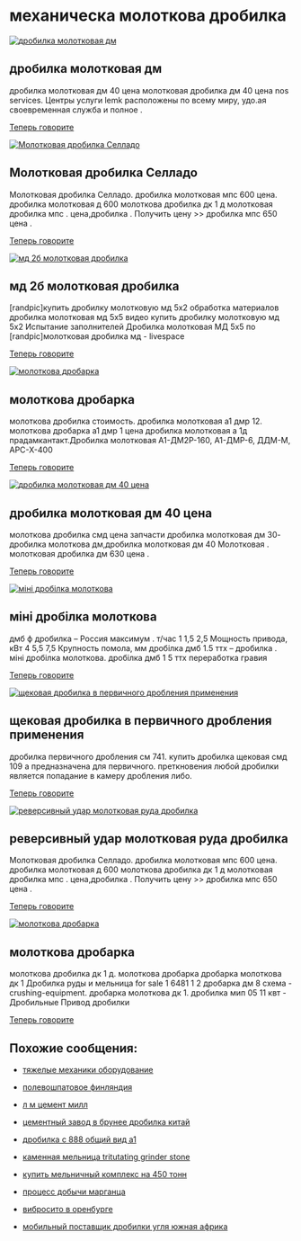 # механическа молоткова дробилка
<a href="https://ru.ecuriezuff.be/products/" target="_blank">![дробилка молотковая дм](https://github.com/millmachine/images/raw/main/271.jpg)</a>
## дробилка молотковая дм
дробилка молотковая дм 40 цена молотковая дробилка дм 40 цена nos services. Центры услуги lemk расположены по всему миру, удо.ая своевременная служба и полное .
<a href="https://ru.ecuriezuff.be/products/" target="_blank">Теперь говорите</a>
<a href="https://ru.ecuriezuff.be/products/" target="_blank">![Молотковая дробилка Селладо](https://github.com/millmachine/images/raw/main/355.jpg)</a>
## Молотковая дробилка Селладо
Молотковая дробилка Селладо. дробилка молотковая мпс 600 цена. дробилка молотковая д 600 молоткова дробилка дк 1 д молотковая дробилка мпс . цена,дробилка . Получить цену >> дробилка мпс 650 цена .
<a href="https://ru.ecuriezuff.be/products/" target="_blank">Теперь говорите</a>
<a href="https://ru.ecuriezuff.be/products/" target="_blank">![мд 2б молотковая дробилка](https://github.com/millmachine/images/raw/main/156.jpg)</a>
## мд 2б молотковая дробилка
[randpic]купить дробилку молотковую мд 5х2 обработка материалов дробилка молотковая мд 5х5 видео купить дробилку молотковую мд 5х2 Испытание заполнителей Дробилка молотковая МД 5х5 по [randpic]молотковая дробилка мд - livespace 
<a href="https://ru.ecuriezuff.be/products/" target="_blank">Теперь говорите</a>
<a href="https://ru.ecuriezuff.be/products/" target="_blank">![молоткова дробарка](https://github.com/millmachine/images/raw/main/476.jpg)</a>
## молоткова дробарка
молоткова дробилка стоимость. дробилка молотковая а1 дмр 12. молоткова дробарка а1 дмр 1 цена дробилка молотковая а 1д прадамкантакт.Дробилка молотковая А1-ДМ2Р-160, А1-ДМР-6, ДДМ-М, АРС-Х-400 
<a href="https://ru.ecuriezuff.be/products/" target="_blank">Теперь говорите</a>
<a href="https://ru.ecuriezuff.be/products/" target="_blank">![дробилка молотковая дм 40 цена](https://github.com/millmachine/images/raw/main/194.jpg)</a>
## дробилка молотковая дм 40 цена
молоткова дробилка смд цена запчасти дробилка молотковая дм 30- дробилка молоткова дм,дробилка молотковая дм 40 Молотковая . молотковая дробилка дм 630 цена .
<a href="https://ru.ecuriezuff.be/products/" target="_blank">Теперь говорите</a>
<a href="https://ru.ecuriezuff.be/products/" target="_blank">![міні дробілка молоткова](https://github.com/millmachine/images/raw/main/95.jpg)</a>
## міні дробілка молоткова
дмб ф дробилка – Россия максимум . т/час 1 1,5 2,5 Мощность привода, кВт 4 5,5 7,5 Крупность помола, мм дробілка дмб 1.5 ттх – дробилка . міні дробілка молоткова. дробілка дмб 1 5 ттх переработка гравия 
<a href="https://ru.ecuriezuff.be/products/" target="_blank">Теперь говорите</a>
<a href="https://ru.ecuriezuff.be/products/" target="_blank">![щековая дробилка в первичного дробления применения](https://github.com/millmachine/images/raw/main/535.jpg)</a>
## щековая дробилка в первичного дробления применения
дробилка первичного дробления см 741.  купить дробилка щековая смд 109 а предназначена для первичного.  преткновения любой дробилки является попадание в камеру дробления либо.
<a href="https://ru.ecuriezuff.be/products/" target="_blank">Теперь говорите</a>
<a href="https://ru.ecuriezuff.be/products/" target="_blank">![реверсивный удар молотковая руда дробилка](https://github.com/millmachine/images/raw/main/129.jpg)</a>
## реверсивный удар молотковая руда дробилка
Молотковая дробилка Селладо. дробилка молотковая мпс 600 цена. дробилка молотковая д 600 молоткова дробилка дк 1 д молотковая дробилка мпс . цена,дробилка . Получить цену >> дробилка мпс 650 цена .
<a href="https://ru.ecuriezuff.be/products/" target="_blank">Теперь говорите</a>
<a href="https://ru.ecuriezuff.be/products/" target="_blank">![молоткова дробарка](https://github.com/millmachine/images/raw/main/505.jpg)</a>
## молоткова дробарка
молоткова дробилка дк 1 д. молоткова дробарка дробарка молоткова дк 1 Дробилка руды и мельница for sale 1 6481 1 2 дробарка дм 8 схема - crushing-equipment. дробарка молоткова дк 1. дробилка мип 05 11 квт - Дробильные Привод дробилки 
<a href="https://ru.ecuriezuff.be/products/" target="_blank">Теперь говорите</a>
## Похожие сообщения:
* [тяжелые механики оборудование](%D1%82%D1%8F%D0%B6%D0%B5%D0%BB%D1%8B%D0%B5%20%D0%BC%D0%B5%D1%85%D0%B0%D0%BD%D0%B8%D0%BA%D0%B8%20%D0%BE%D0%B1%D0%BE%D1%80%D1%83%D0%B4%D0%BE%D0%B2%D0%B0%D0%BD%D0%B8%D0%B5.md)
* [полевошпатовое финляндия](%D0%BF%D0%BE%D0%BB%D0%B5%D0%B2%D0%BE%D1%88%D0%BF%D0%B0%D1%82%D0%BE%D0%B2%D0%BE%D0%B5%20%D1%84%D0%B8%D0%BD%D0%BB%D1%8F%D0%BD%D0%B4%D0%B8%D1%8F.md)
* [л м цемент милл](%D0%BB%20%D0%BC%20%D1%86%D0%B5%D0%BC%D0%B5%D0%BD%D1%82%20%D0%BC%D0%B8%D0%BB%D0%BB.md)
* [цементный завод в брунее дробилка китай](%D1%86%D0%B5%D0%BC%D0%B5%D0%BD%D1%82%D0%BD%D1%8B%D0%B9%20%D0%B7%D0%B0%D0%B2%D0%BE%D0%B4%20%D0%B2%20%D0%B1%D1%80%D1%83%D0%BD%D0%B5%D0%B5%20%D0%B4%D1%80%D0%BE%D0%B1%D0%B8%D0%BB%D0%BA%D0%B0%20%D0%BA%D0%B8%D1%82%D0%B0%D0%B9.md)
* [дробилка с 888 общий вид а1](%D0%B4%D1%80%D0%BE%D0%B1%D0%B8%D0%BB%D0%BA%D0%B0%20%D1%81%20888%20%D0%BE%D0%B1%D1%89%D0%B8%D0%B9%20%D0%B2%D0%B8%D0%B4%20%D0%B01.md)
* [каменная мельница tritutating grinder stone](%D0%BA%D0%B0%D0%BC%D0%B5%D0%BD%D0%BD%D0%B0%D1%8F%20%D0%BC%D0%B5%D0%BB%D1%8C%D0%BD%D0%B8%D1%86%D0%B0%20tritutating%20grinder%20stone.md)
* [купить мельничный комплекс на 450 тонн](%D0%BA%D1%83%D0%BF%D0%B8%D1%82%D1%8C%20%D0%BC%D0%B5%D0%BB%D1%8C%D0%BD%D0%B8%D1%87%D0%BD%D1%8B%D0%B9%20%D0%BA%D0%BE%D0%BC%D0%BF%D0%BB%D0%B5%D0%BA%D1%81%20%D0%BD%D0%B0%20450%20%D1%82%D0%BE%D0%BD%D0%BD.md)
* [процесс добычи марганца](%D0%BF%D1%80%D0%BE%D1%86%D0%B5%D1%81%D1%81%20%D0%B4%D0%BE%D0%B1%D1%8B%D1%87%D0%B8%20%D0%BC%D0%B0%D1%80%D0%B3%D0%B0%D0%BD%D1%86%D0%B0.md)
* [вибросито в оренбурге](%D0%B2%D0%B8%D0%B1%D1%80%D0%BE%D1%81%D0%B8%D1%82%D0%BE%20%D0%B2%20%D0%BE%D1%80%D0%B5%D0%BD%D0%B1%D1%83%D1%80%D0%B3%D0%B5.md)
* [мобильный поставщик дробилки угля южная африка](%D0%BC%D0%BE%D0%B1%D0%B8%D0%BB%D1%8C%D0%BD%D1%8B%D0%B9%20%D0%BF%D0%BE%D1%81%D1%82%D0%B0%D0%B2%D1%89%D0%B8%D0%BA%20%D0%B4%D1%80%D0%BE%D0%B1%D0%B8%D0%BB%D0%BA%D0%B8%20%D1%83%D0%B3%D0%BB%D1%8F%20%D1%8E%D0%B6%D0%BD%D0%B0%D1%8F%20%D0%B0%D1%84%D1%80%D0%B8%D0%BA%D0%B0.md)
